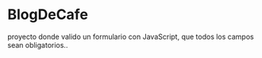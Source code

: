 # BlogDeCafe

proyecto donde valido un formulario con JavaScript, que  todos los campos sean obligatorios..

